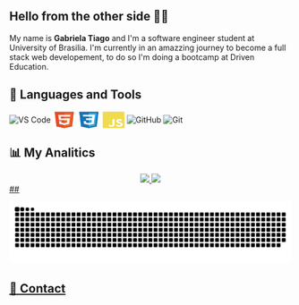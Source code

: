 ## Hello from the other side 👋🎶

My name is **Gabriela Tiago** and I'm a software engineer student at University of Brasilia. I'm currently in an amazzing journey to become a full stack web developement, to do so I'm doing a bootcamp at Driven Education.


## 🧰 Languages and Tools
<span>
  <img align="center" title="VS Code" alt="VS Code" height="30" width="40" src="https://cdn.jsdelivr.net/gh/devicons/devicon/icons/vscode/vscode-original.svg" />
  <img align="center" title="HTML" alt="HTML" height="30" width="40" src="https://raw.githubusercontent.com/devicons/devicon/master/icons/html5/html5-original.svg" />
  <img align="center" title="CSS" alt="CSS" height="30" width="40" src="https://raw.githubusercontent.com/devicons/devicon/master/icons/css3/css3-original.svg" />
  <img align="center" title="Javascript" alt="Javascript" height="30" width="40" src="https://raw.githubusercontent.com/devicons/devicon/master/icons/javascript/javascript-plain.svg" />
  <img align="center" title="GitHub" alt="GitHub" height="32" width="40" src="https://gist.githubusercontent.com/andrezzasouza/a5a0d2445c4c5015ffbb0704f87a7c34/raw/8153b4f391c3513f6bca21727980d3a1f5a197f0/github-grey.svg" />
  <img align="center" title="Git" alt="Git" height="30" width="40" src="https://cdn.jsdelivr.net/gh/devicons/devicon/icons/git/git-original.svg" />&nbsp;
</span>


## 📊 My Analitics 
<div align="center">
  <a href="https://github.com/GabrielaTiago">
  <img height="180em" src="https://github-profile-summary-cards.vercel.app/api/cards/profile-details?username=GabrielaTiago&theme=radiacal"
  <img height="180em" src="https://github-readme-stats.vercel.app/api?username=GabrielaTiago&show_icons=true&theme=gotham&include_all_commits=true&count_private=true"/>
  <img height="180em" src="https://github-readme-stats.vercel.app/api/top-langs/?username=GabrielaTiago&layout=compact&langs_count=7&theme=gotham"/>
</div>
##

  ![snake gif](https://github.com/GabrielaTiago/GabrielaTiago/blob/output/github-contribution-grid-snake.svg)
  
## 📱 Contact
